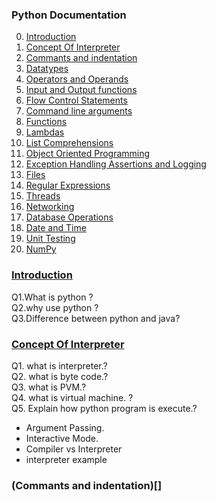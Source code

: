 ### Python Documentation

0. [Introduction](#Introduction)   
1. [Concept Of Interpreter](#Concept-Of-Interpreter)    
2. [Commants and indentation](#Commants-and-indentation)    
3. [Datatypes]()    
4. [Operators and Operands]()   
5. [ Input and Output functions]()   
6. [ Flow Control Statements]()  
7. [Command line arguments]()  
8. [Functions]()    
9. [Lambdas]() 
10. [List Comprehensions]()   
11. [Object Oriented Programming]()  
12. [Exception Handling Assertions and Logging]()  
13. [Files]()                     
14. [Regular Expressions]()              
15. [Threads]()               
16. [Networking]()               
17. [Database Operations]()                     
18. [Date and Time]()                   
19. [Unit Testing]()                         
20. [NumPy]()        

### [Introduction](https://github.com/MaazMS/python/blob/master/python/Introduction/introduction.md)   
    
Q1.What is python ?  
Q2.why use python ?  
Q3.Difference between python and java?           
                      
### [Concept Of Interpreter](https://github.com/MaazMS/python/tree/master/python/Concept%20Of%20Interpreter)      
 
Q1. what is interpreter.?    
Q2. what is byte code.?     
Q3. what is PVM.?     
Q4. what is virtual machine. ?     
Q5. Explain how python program is execute.?   
* Argument Passing.    
* Interactive Mode.    
* Compiler vs Interpreter   
* interpreter example
### (Commants and indentation)[]